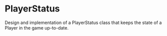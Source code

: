 # PlayerStatus

Design and implementation of a PlayerStatus class that keeps the state of a Player in the game up-to-date.


